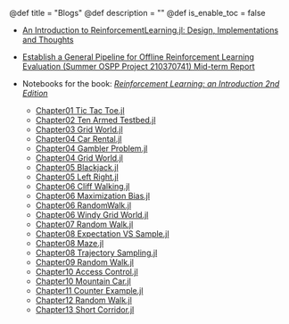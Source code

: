 @def title = "Blogs"
@def description = ""
@def is_enable_toc = false

- [An Introduction to ReinforcementLearning.jl: Design, Implementations and Thoughts](/blog/an_introduction_to_reinforcement_learning_jl_design_implementations_thoughts)
- [Establish a General Pipeline for Offline Reinforcement Learning Evaluation (Summer OSPP Project 210370741) Mid-term Report](/blog/ospp_mid-term_report_210370741)
- Notebooks for the book: [*Reinforcement Learning: an Introduction 2nd
  Edition*](https://github.com/JuliaReinforcementLearning/ReinforcementLearningAnIntroduction.jl)

  - [Chapter01 Tic Tac Toe.jl](/blog/notebooks_for_reinforcement_learning_an_introduction/Chapter01_Tic_Tac_Toe.jl)
  - [Chapter02 Ten Armed Testbed.jl](/blog/notebooks_for_reinforcement_learning_an_introduction/Chapter02_Ten_Armed_Testbed.jl)
  - [Chapter03 Grid World.jl](/blog/notebooks_for_reinforcement_learning_an_introduction/Chapter03_Grid_World.jl)
  - [Chapter04 Car Rental.jl](/blog/notebooks_for_reinforcement_learning_an_introduction/Chapter04_Car_Rental.jl)
  - [Chapter04 Gambler Problem.jl](/blog/notebooks_for_reinforcement_learning_an_introduction/Chapter04_Gambler_Problem.jl)
  - [Chapter04 Grid World.jl](/blog/notebooks_for_reinforcement_learning_an_introduction/Chapter04_Grid_World.jl)
  - [Chapter05 Blackjack.jl](/blog/notebooks_for_reinforcement_learning_an_introduction/Chapter05_Blackjack.jl)
  - [Chapter05 Left Right.jl](/blog/notebooks_for_reinforcement_learning_an_introduction/Chapter05_Left_Right.jl)
  - [Chapter06 Cliff Walking.jl](/blog/notebooks_for_reinforcement_learning_an_introduction/Chapter06_Cliff_Walking.jl)
  - [Chapter06 Maximization Bias.jl](/blog/notebooks_for_reinforcement_learning_an_introduction/Chapter06_Maximization_Bias.jl)
  - [Chapter06 RandomWalk.jl](/blog/notebooks_for_reinforcement_learning_an_introduction/Chapter06_RandomWalk.jl)
  - [Chapter06 Windy Grid World.jl](/blog/notebooks_for_reinforcement_learning_an_introduction/Chapter06_Windy_Grid_World.jl)
  - [Chapter07 Random Walk.jl](/blog/notebooks_for_reinforcement_learning_an_introduction/Chapter07_Random_Walk.jl)
  - [Chapter08 Expectation VS Sample.jl](/blog/notebooks_for_reinforcement_learning_an_introduction/Chapter08_Expectation_VS_Sample.jl)
  - [Chapter08 Maze.jl](/blog/notebooks_for_reinforcement_learning_an_introduction/Chapter08_Maze.jl)
  - [Chapter08 Trajectory Sampling.jl](/blog/notebooks_for_reinforcement_learning_an_introduction/Chapter08_Trajectory_Sampling.jl)
  - [Chapter09 Random Walk.jl](/blog/notebooks_for_reinforcement_learning_an_introduction/Chapter09_Random_Walk.jl)
  - [Chapter10 Access Control.jl](/blog/notebooks_for_reinforcement_learning_an_introduction/Chapter10_Access_Control.jl)
  - [Chapter10 Mountain Car.jl](/blog/notebooks_for_reinforcement_learning_an_introduction/Chapter10_Mountain_Car.jl)
  - [Chapter11 Counter Example.jl](/blog/notebooks_for_reinforcement_learning_an_introduction/Chapter11_Counter_Example.jl)
  - [Chapter12 Random Walk.jl](/blog/notebooks_for_reinforcement_learning_an_introduction/Chapter12_Random_Walk.jl)
  - [Chapter13 Short Corridor.jl](/blog/notebooks_for_reinforcement_learning_an_introduction/Chapter13_Short_Corridor.jl)
